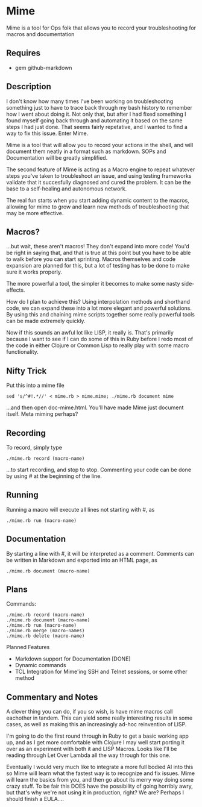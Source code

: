 Mime
====

Mime is a tool for Ops folk that allows you to record your troubleshooting for macros and documentation

Requires
--------

* gem github-markdown

Description
-----------

I don't know how many times I've been working on troubleshooting something just to have to trace back through my bash history to remember how I went about doing it. Not only that, but after I had fixed something I found myself going back through and automating it based on the same steps I had just done. That seems fairly repetative, and I wanted to find a way to fix this issue. Enter Mime.

Mime is a tool that will allow you to record your actions in the shell, and will document them neatly in a format such as markdown. SOPs and Documentation will be greatly simplified.

The second feature of Mime is acting as a Macro engine to repeat whatever steps you've taken to troubleshoot an issue, and using testing frameworks validate that it succesfully diagnosed and cured the problem. It can be the base to a self-healing and autonomous network.

The real fun starts when you start adding dynamic content to the macros, allowing for mime to grow and learn new methods of troubleshooting that may be more effective.

Macros?
-------

...but wait, these aren't macros! They don't expand into more code! You'd be right in saying that, and that is true at this point but you have to be able to walk before you can start sprinting. Macros themselves and code expansion are planned for this, but a lot of testing has to be done to make sure it works properly. 

The more powerful a tool, the simpler it becomes to make some nasty side-effects.

How do I plan to achieve this? Using interpolation methods and shorthand code, we can expand these into a lot more elegant and powerful solutions. By using this and chaining mime scripts together some really powerful tools can be made extremely quickly.

Now if this sounds an awful lot like LISP, it really is. That's primarily because I want to see if I can do some of this in Ruby before I redo most of the code in either Clojure or Common Lisp to really play with some macro functionality.

Nifty Trick
-----------

Put this into a mime file
    
    sed 's/^#!.*//' < mime.rb > mime.mime; ./mime.rb document mime

...and then open doc-mime.html. You'll have made Mime just document itself. Meta miming perhaps?

Recording
---------

To record, simply type 
    
    ./mime.rb record (macro-name) 
    
...to start recording, and stop to stop. Commenting your code can be done by using # at the beginning of the line.

Running
-------

Running a macro will execute all lines not starting with #, as
    
    ./mime.rb run (macro-name)

Documentation
-------------

By starting a line with #, it will be interpreted as a comment. Comments can be written in Markdown and exported into an HTML page, as
    
    ./mime.rb document (macro-name)

Plans
-----

Commands:

    ./mime.rb record (macro-name)
    ./mime.rb document (macro-name)
    ./mime.rb run (macro-name)
    ./mime.rb merge (macro-names)
    ./mime.rb delete (macro-name)

Planned Features
* Markdown support for Documentation [DONE]
* Dynamic commands
* TCL Integration for Mime'ing SSH and Telnet sessions, or some other method

Commentary and Notes
--------------------

A clever thing you can do, if you so wish, is have mime macros call eachother in tandem. This can yield some really interesting results in some cases, as well as making this an increasingly ad-hoc reinvention of LISP.

I'm going to do the first round through in Ruby to get a basic working app up, and as I get more comfortable with Clojure I may well start porting it over as an experiment with both it and LISP Macros. Looks like I'll be reading through Let Over Lambda all the way through for this one.

Eventually I would very much like to integrate a more full bodied AI into this so Mime will learn what the fastest way is to recognize and fix issues. Mime will learn the basics from you, and then go about its merry way doing some crazy stuff. To be fair this DOES have the possibility of going horribly awry, but that's why we're not using it in production, right? We are? Perhaps I should finish a EULA....
